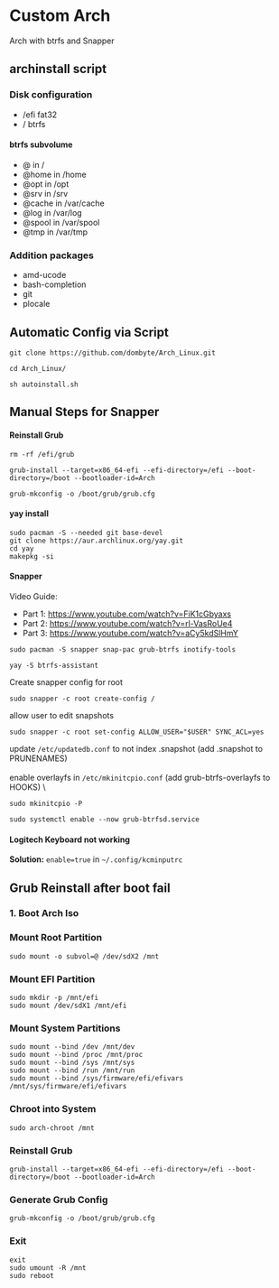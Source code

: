 # Custom Arch

Arch with btrfs and Snapper

## archinstall script

### Disk configuration

- /efi fat32
- / btrfs

#### btrfs subvolume

- @ in /
- @home in /home
- @opt in /opt
- @srv in /srv
- @cache in /var/cache
- @log in /var/log
- @spool in /var/spool
- @tmp in /var/tmp

### Addition packages

- amd-ucode
- bash-completion
- git
- plocale

## Automatic Config via Script

```shell
git clone https://github.com/dombyte/Arch_Linux.git
```

```shell
cd Arch_Linux/
```

```shell
sh autoinstall.sh
```

## Manual Steps for Snapper

#### Reinstall Grub

```shell
rm -rf /efi/grub
```

```shell
grub-install --target=x86_64-efi --efi-directory=/efi --boot-directory=/boot --bootloader-id=Arch
```

```shell
grub-mkconfig -o /boot/grub/grub.cfg
```

#### yay install

```shell
sudo pacman -S --needed git base-devel
git clone https://aur.archlinux.org/yay.git
cd yay
makepkg -si
```

#### Snapper

Video Guide:

- Part 1: https://www.youtube.com/watch?v=FiK1cGbyaxs
- Part 2: https://www.youtube.com/watch?v=rl-VasRoUe4
- Part 3: https://www.youtube.com/watch?v=aCy5kdSlHmY

```shell
sudo pacman -S snapper snap-pac grub-btrfs inotify-tools
```

```shell
yay -S btrfs-assistant
```

Create snapper config for root

```shell
sudo snapper -c root create-config /
```

allow user to edit snapshots

```shell
sudo snapper -c root set-config ALLOW_USER="$USER" SYNC_ACL=yes
```

update `/etc/updatedb.conf` to not index .snapshot (add .snapshot to PRUNENAMES) \
\
enable overlayfs in `/etc/mkinitcpio.conf` (add grub-btrfs-overlayfs to HOOKS) \

```shell
sudo mkinitcpio -P
```

```shell
sudo systemctl enable --now grub-btrfsd.service
```

#### Logitech Keyboard not working

**Solution:** `enable=true` in `~/.config/kcminputrc`

## Grub Reinstall after boot fail

### 1. Boot Arch Iso

### Mount Root Partition

`sudo mount -o subvol=@ /dev/sdX2 /mnt`

### Mount EFI Partition

```
sudo mkdir -p /mnt/efi
sudo mount /dev/sdX1 /mnt/efi
```

### Mount System Partitions

```
sudo mount --bind /dev /mnt/dev
sudo mount --bind /proc /mnt/proc
sudo mount --bind /sys /mnt/sys
sudo mount --bind /run /mnt/run
sudo mount --bind /sys/firmware/efi/efivars /mnt/sys/firmware/efi/efivars
```

### Chroot into System

`sudo arch-chroot /mnt`

### Reinstall Grub

`grub-install --target=x86_64-efi --efi-directory=/efi --boot-directory=/boot --bootloader-id=Arch`

### Generate Grub Config

`grub-mkconfig -o /boot/grub/grub.cfg`

### Exit

```
exit
sudo umount -R /mnt
sudo reboot
```
